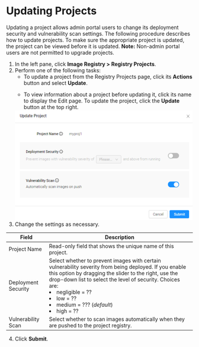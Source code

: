 # Updating Projects

Updating a project allows admin portal users to change its deployment security and vulnerability scan settings. The following procedure describes how to update projects. To make sure the appropriate project is updated, the project can be viewed before it is updated.
**Note:** Non-admin portal users are not permitted to upgrade projects.
1. In the left pane, click **Image Registry > Registry Projects**.
2. Perform one of the following tasks:<ul><li>To update a project from the Registry Projects page, click its **Actions** button and select **Update**. </ul></li> <ul><li>To view information about a project before updating it, click its name to display the Edit page. To update the project, click the **Update** button at the top right.</ul></li>
      ![null](</docs/resources/images/registry/update-project.png>)
3. Change the settings as necessary.
   
| **Field**              | **Description**                                                                                 |
| -----------------------|-------------------------------------------------------------------------------------------------| 
| Project Name           | Read-only field that shows the unique name of this project.                                    |
| Deployment Security    | Select whether to prevent images with certain vulnerability severity from being deployed. If you enable this option by dragging the slider to the right, use the drop-down list to select the level of security. Choices are:<li>negligible = ??</li><li>low = ??</li><li>medium = ??? (*default*)</li><li>high = ??       |
| Vulnerability Scan     | Select whether to scan images automatically when they are pushed to the project registry.       |
4. Click **Submit**.